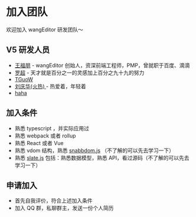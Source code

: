 # 加入团队

欢迎加入 wangEditor 研发团队～

## V5 研发人员

- [王福朋](https://github.com/wangfupeng1988/) - wangEditor 创始人，资深前端工程师，PMP，曾就职于百度、滴滴
- [罗超](https://github.com/echoLC) - 天才就是百分之一的灵感加上百分之九十九的努力
- [TGuoW](https://github.com/TGuoW)
- [刘庆华(火热) ](https://github.com/liuqh0609) -  热爱着，年轻着
- [haha](https://github.com/hahaaha)

## 加入条件

- 熟悉 typescript ，并实际应用过
- 熟悉 webpack 或者 rollup
- 熟悉 React 或者 Vue
- 熟悉 vdom 结构，熟悉 [snabbdom.js](https://github.com/snabbdom/snabbdom) （不了解的可以先去学习一下）
- 熟悉 [slate.js](https://www.slatejs.org/) 包括：熟悉数据模型，熟悉 API，看过源码（不了解的可以先去学习一下）

## 申请加入

- 首先自我评价，符合上述加入条件
- 加入 QQ 群，私聊群主，发送一份个人简历
